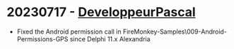 # 20230717 - [DeveloppeurPascal](https://github.com/DeveloppeurPascal)

* Fixed the Android permission call in FireMonkey-Samples\009-Android-Permissions-GPS since Delphi 11.x Alexandria
